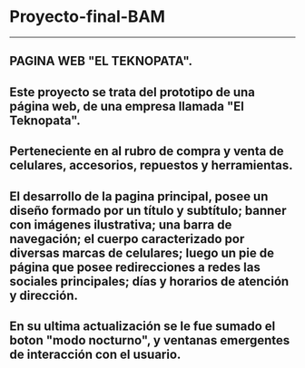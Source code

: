 # Proyecto-final-BAM
***
## PAGINA WEB "EL TEKNOPATA".

## Este proyecto se trata del prototipo de una página web, de una empresa llamada "El Teknopata". 

## Perteneciente en al rubro de compra y venta de celulares, accesorios, repuestos y herramientas.

## El desarrollo de la pagina principal, posee un diseño formado por un título y subtítulo; banner con imágenes ilustrativa; una barra de navegación; el cuerpo caracterizado por diversas marcas de celulares; luego un pie de página que posee redirecciones a redes las sociales principales; días y horarios de atención y dirección.

## En su ultima actualización se le fue sumado el boton "modo nocturno", y ventanas emergentes de interacción con el usuario.
